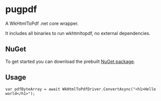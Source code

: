 # pugpdf
A WkHtmlToPdf .net core wrapper.

It includes all binaries to run wkhtmltopdf, no external dependencies.

## NuGet

To get started you can download the prebuilt [NuGet package](https://www.nuget.org/packages/PugPDF.Core/).

## Usage

```
var pdfByteArray = await WkHtmlToPdfDriver.ConvertAsync("<h1>Hello world</h1>");
```
